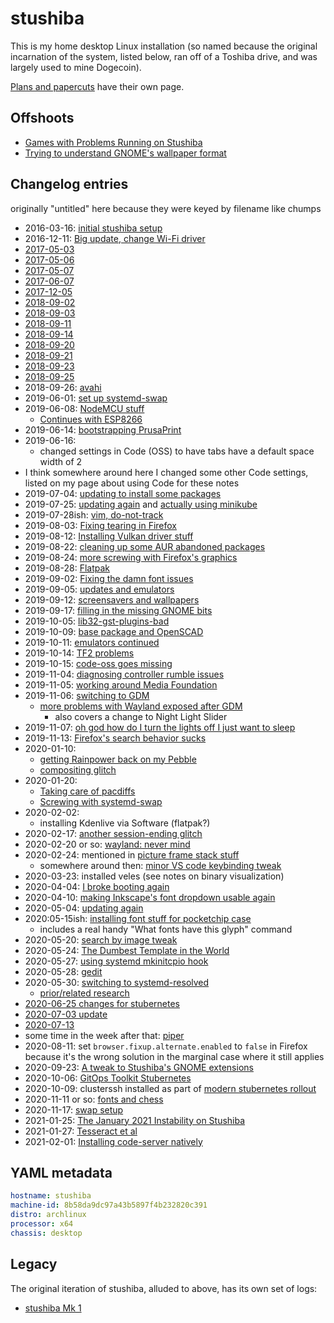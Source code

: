 # stushiba

This is my home desktop Linux installation (so named because the original incarnation of the system, listed below, ran off of a Toshiba drive, and was largely used to mine Dogecoin).

[Plans and papercuts](9yv11-w8dmg-yp984-pfe6y-x68g9) have their own page.

## Offshoots

- [Games with Problems Running on Stushiba](mawap-4ypk1-0vaw7-ye1fx-357ce)
- [Trying to understand GNOME's wallpaper format](sp2gx-gaf00-rj8h9-c68as-5sjw4)

## Changelog entries

originally "untitled" here because they were keyed by filename like chumps

- 2016-03-16: [initial stushiba setup](nm0ss-y34z1-m19jc-ab1q6-epb4k)
- 2016-12-11: [Big update, change Wi-Fi driver](kdch5-c83vr-my9s7-hdxcq-wdbmf)
- [2017-05-03](xwgvm-pcnhj-c68c0-2fxm5-71erp)
- [2017-05-06](axy6e-bqb32-629qs-3v6ky-0wh01)
- [2017-05-07](vpv4b-6x170-gra39-159wf-vkasx)
- [2017-06-07](44haw-y7jwx-4399k-r0bmp-2yv2z)
- [2017-12-05](146z8-bn40b-zm8c7-wfgpf-5m1pp)
- [2018-09-02](4vxj8-e45kh-x590r-av19c-dt8yp)
- [2018-09-03](5nbe1-25rgn-x98pj-xx3qh-mx5cr)
- [2018-09-11](jxqec-pv4av-cd9wm-9h3e2-2ft81)
- [2018-09-14](ayeyx-6pyza-419ax-fcyk4-7krc5)
- [2018-09-20](7g508-1z3e1-q887c-2spxr-0hc3x)
- [2018-09-21](teg46-fe1sa-gy8t8-v3b5z-87z4v)
- [2018-09-23](zt4xn-snmwn-4w9dy-anwac-735tv)
- [2018-09-25](yw23z-cqmd6-4a9q1-w5xee-g8ac1)
- 2018-09-26: [avahi](2kaps-t7y41-yb8k2-yr6x0-vfpms)
- 2019-06-01: [set up systemd-swap](c7wxa-v03pk-4w9nk-a02yb-k37mj)
- 2019-06-08: [NodeMCU stuff](qjmq0-8n0xw-8c81v-vsqhs-85jmd)
  - [Continues with ESP8266](tn2pt-0fmbp-8n9ca-w1367-961je)
- 2019-06-14: [bootstrapping PrusaPrint](y0zxq-9b37m-8s88k-kzmda-45zat)
- 2019-06-16:
  - changed settings in Code (OSS) to have tabs have a default space width of 2
- I think somewhere around here I changed some other Code settings, listed on my page about using Code for these notes
- 2019-07-04: [updating to install some packages](8zjxj-wr440-pm9jk-1kta0-7qnr3)
- 2019-07-25: [updating again](he0e0-fhgwt-wpaws-acjgw-t5c41) and [actually using minikube](zrb4b-qp2zj-0pa6e-7azbg-cfr5f)
- 2019-07-28ish: [vim, do-not-track](2sh7j-34dzk-1j830-cvtgc-t771e)
- 2019-08-03: [Fixing tearing in Firefox](7gdmn-90cj8-g7aqe-8jvf2-wfkge)
- 2019-08-12: [Installing Vulkan driver stuff](p5r97-82c7x-r0a9v-gva4b-7wngq)
- 2019-08-22: [cleaning up some AUR abandoned packages](yf6wt-rk5nd-cpa4j-y3cv6-7021z)
- 2019-08-24: [more screwing with Firefox's graphics](61ahg-ahkzg-asarf-j58mn-rcp8j)
- 2019-08-28: [Flatpak](bve34-berge-4v87j-gsa9p-996w4)
- 2019-09-02: [Fixing the damn font issues](5023e-abv8a-tdaxa-ajjwz-aavg0)
- 2019-09-05: [updates and emulators](188j9-ky1fj-7ba6t-qtm1f-h0s0h)
- 2019-09-12: [screensavers and wallpapers](4xqyr-dachh-ktamc-tx4gq-ty3g9)
- 2019-09-17: [filling in the missing GNOME bits](cgtwa-fzp0f-y59pv-z77xh-1te4m)
- 2019-10-05: [lib32-gst-plugins-bad](fasmz-cx8sd-6x9t7-hz05y-zp4ws)
- 2019-10-09: [base package and OpenSCAD](e43mt-sghpe-y5ak9-e7kny-nqqwe)
- 2019-10-11: [emulators continued](1axm5-fajer-5saer-n2rfy-3142c)
- 2019-10-14: [TF2 problems](f5nrk-ncsf5-tfa11-rrgbf-dxrnd)
- 2019-10-15: [code-oss goes missing](8x3nv-vvtsm-j5avx-vzfg1-ahf06)
- 2019-11-04: [diagnosing controller rumble issues](yfp3e-9m2ek-ms85w-vtfx9-fwfjx)
- 2019-11-05: [working around Media Foundation](zpbk6-q3v4t-rh9zm-2pnd5-b3yrh)
- 2019-11-06: [switching to GDM](b2hex-tjz9w-mj8yj-x50cv-0q9wx)
  - [more problems with Wayland exposed after GDM](m990k-s6ymp-mza2d-yne1s-bch8g)
    - also covers a change to Night Light Slider
- 2019-11-07: [oh god how do I turn the lights off I just want to sleep](xk5v6-vsgh8-rna1x-br7jz-gtf8b)
- 2019-11-13: [Firefox's search behavior sucks](y1d9q-qbryx-maach-ss0dr-f7j4e)
- 2020-01-10:
  - [getting Rainpower back on my Pebble](yrv1m-2cg9n-wnax2-sb35f-rmcc1)
  - [compositing glitch](4yqhg-z7k77-c3awx-dsjg0-ktare)
- 2020-01-20:
  - [Taking care of pacdiffs](xd3qv-r19t8-mpajw-vn2bt-619m7)
  - [Screwing with systemd-swap](wywmh-j8s2r-808fe-j83rd-79g6d)
- 2020-02-02:
  - installing Kdenlive via Software (flatpak?)
- 2020-02-17: [another session-ending glitch](w1msx-k9h11-c6aev-110fr-e8wts)
- 2020-02-20 or so: [wayland: never mind](mayqq-9zgbf-8c896-g7g2p-xnagv)
- 2020-02-24: mentioned in [picture frame stack stuff](kew3z-htsbf-02agy-8yc11-7scrd)
  - somewhere around then: [minor VS code keybinding tweak](1zyzy-8cvv7-4k8dk-cend6-036g7)
- 2020-03-23: installed veles (see notes on binary visualization)
- 2020-04-04: [I broke booting again](x4g4m-z9ggq-r6a89-pr8xh-2gxek)
- 2020-04-10: [making Inkscape's font dropdown usable again](8vpcc-21kk4-w8ats-jmq4w-eg30p)
- 2020-05-04: [updating again](r0qjc-0qwj7-m8aa2-e6ga6-s4yaz)
- 2020:05-15ish: [installing font stuff for pocketchip case](vvhys-vs8gn-mnaw6-45pz2-shpmf)
  - includes a real handy "What fonts have this glyph" command
- 2020-05-20: [search by image tweak](dsj0t-j4j0y-0taf7-tzg1h-ndzm7)
- 2020-05-24: [The Dumbest Template in the World](6kvvc-42hys-bx9kt-16bnj-rgfgk)
- 2020-05-27: [using systemd mkinitcpio hook](0pzjz-j3ccq-aj93q-nk72x-hwtyp)
- 2020-05-28: [gedit](g2c41-m7g9n-wz8bw-av27k-dccw3)
- 2020-05-30: [switching to systemd-resolved](hs8v7-1s5bg-8y8nn-a0e32-gvh8c)
  - [prior/related research](tsmr2-xe7sy-8s91x-5945y-64frj)
- [2020-06-25 changes for stubernetes](1fmg8-mrcfp-9kbmq-9cvrp-2g30t)
- [2020-07-03 update](eapbw-d1m65-ec90a-qv6yr-77p9n)
- [2020-07-13](44z8x-54y9h-4gb1d-pbtqq-gpw03)
- some time in the week after that: [piper](cxsav-1779z-449eb-0cdtv-0b9c4)
- 2020-08-11: set `browser.fixup.alternate.enabled` to `false` in Firefox because it's the wrong solution in the marginal case where it still applies
- 2020-09-23: [A tweak to Stushiba's GNOME extensions](9hv22-p8h6s-mgb92-cm1nc-174re)
- 2020-10-06: [GitOps Toolkit Stubernetes](dy4gp-j3wex-gcbde-9ybdn-gfpcw)
- 2020-10-09: clusterssh installed as part of [modern stubernetes rollout](y6cdb-6fr0x-gna21-xp0g7-3v59y)
- 2020-11-11 or so: [fonts and chess](x8zd9-7m339-4zaak-gg525-zc761)
- 2020-11-17: [swap setup](axn3r-dgyxs-cdbxg-6am9m-yvv0y)
- 2021-01-25: [The January 2021 Instability on Stushiba](x3gzr-818hf-cha7m-gbajb-p5q6z)
- 2021-01-27: [Tesseract et al](pa1v4-jqknb-rq81p-4drpz-mba23)
- 2021-02-01: [Installing code-server natively](gk289-xkcvs-g6ajv-5p06x-kr5gp)

## YAML metadata

```yaml
hostname: stushiba
machine-id: 8b58da9dc97a43b5897f4b232820c391
distro: archlinux
processor: x64
chassis: desktop
```

## Legacy

The original iteration of stushiba, alluded to above, has its own set of logs:

- [stushiba Mk 1](6kpqj-rkev7-nj8s1-4nbva-m8g4x)
